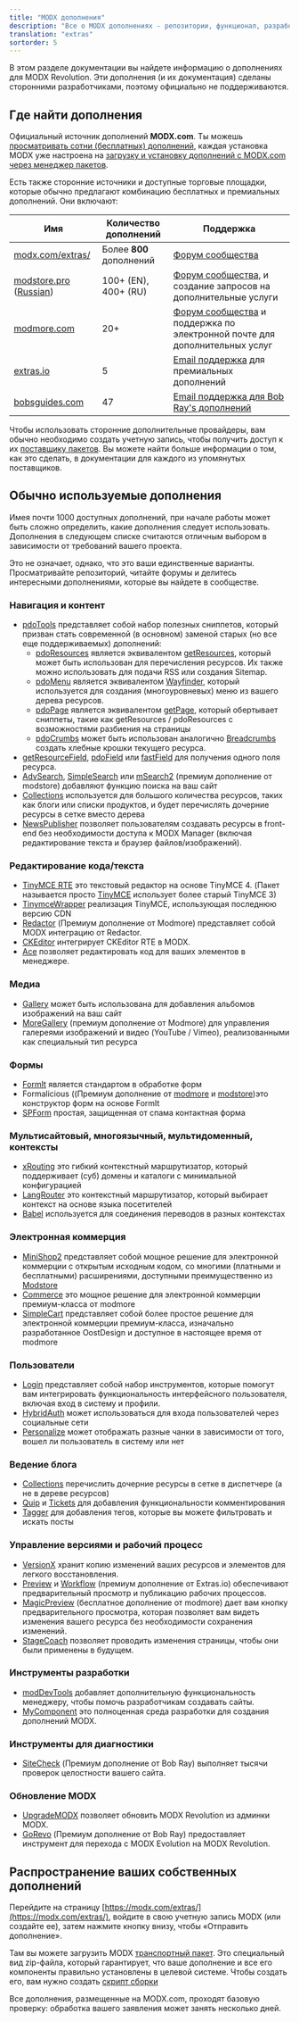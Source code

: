 ```yaml
---
title: "MODX дополнения"
description: "Все о MODX дополнениях - репозитории, функционал, разработка собственных"
translation: "extras"
sortorder: 5
---
```


В этом разделе документации вы найдете информацию о дополнениях для MODX Revolution. Эти дополнения (и их документация) сделаны сторонними разработчиками, поэтому официально не поддерживаются.

## Где найти дополнения

Официальный источник дополнений **MODX.com**. Ты можешь [просматривать сотни (бесплатных) дополнений](https://modx.com/extras/), каждая установка MODX уже настроена на [загрузку и установку дополнений с MODX.com через менеджер пакетов](building-sites/extras).

Есть также сторонние источники и доступные торговые площадки, которые обычно предлагают комбинацию бесплатных и премиальных дополнений. Они включают:

| Имя                                                                         | Количество дополнений    | Поддержка                                                                                               |
| --------------------------------------------------------------------------- | ------------------------ | ------------------------------------------------------------------------------------------------------- |
| [modx.com/extras/](https://modx.com/extras/)                                | Более **800** дополнений | [Форум сообщества](https://community.modx.com/)                                                         |
| [modstore.pro](https://en.modstore.pro/) ([Russian](https://modstore.pro/)) | 100+ (EN), 400+ (RU)     | [Форум сообщества](https://modx.pro), и создание запросов на дополнительные услуги                      |
| [modmore.com](https://www.modmore.com/extras/)                              | 20+                      | [Форум сообщества](https://forum.modmore.com) и поддержка по электронной почте для дополнительных услуг |
| [extras.io](https://extras.io/extras/)                                      | 5                        | [Email поддержка](https://extras.io/support/) для премиальных дополнений                                |
| [bobsguides.com](https://bobsguides.com/guide-to-packages.html)             | 47                       | [Email поддержка для Bob Ray's дополнений](https://bobsguides.com/contact-form.html)                    |

Чтобы использовать сторонние дополнительные провайдеры, вам обычно необходимо создать учетную запись, чтобы получить доступ к их [поставщику пакетов](building-sites/extras/providers). Вы можете найти больше информации о том, как это сделать, в документации для каждого из упомянутых поставщиков.

## Обычно используемые дополнения

Имея почти 1000 доступных дополнений, при начале работы может быть сложно определить, какие дополнения следует использовать. Дополнения в следующем списке считаются отличным выбором в зависимости от требований вашего проекта.

Это не означает, однако, что это ваши единственные варианты. Просматривайте репозиторий, читайте форумы и делитесь интересными дополнениями, которые вы найдете в сообществе.

### Навигация и контент

- [pdoTools](https://docs.modx.pro/components/pdotools) представляет собой набор полезных сниппетов, который призван стать современной (в основном) заменой старых (но все еще поддерживаемых) дополнений:
    - [pdoResources](https://docs.modx.pro/components/pdotools/snippets/pdoresources) является эквивалентом [getResources](extras/getresources), который может быть использован для перечисления ресурсов. Их также можно использовать для подачи RSS или создания Sitemap.
    - [pdoMenu](https://docs.modx.pro/components/pdotools/snippets/pdomenu) является эквивалентом [Wayfinder](extras/wayfinder), который используется для создания (многоуровневых) меню из вашего дерева ресурсов.
    - [pdoPage](https://docs.modx.pro/components/pdotools/snippets/pdopage) является эквивалентом [getPage](extras/getpage), который обертывает сниппеты, такие как getResources / pdoResources с возможностями разбиения на страницы
    - [pdoCrumbs](https://docs.modx.pro/components/pdotools/snippets/pdocrumbs) может быть использован аналогично [Breadcrumbs](extras/breadcrumbs) создать хлебные крошки текущего ресурса.
- [getResourceField](extras/getresourcefield), [pdoField](https://docs.modx.pro/components/pdotools/snippets/pdofield) или [fastField](extras/fastfield) для получения одного поля ресурса.
- [AdvSearch](extras/advsearch), [SimpleSearch](extras/simplesearch) или [mSearch2](https://en.modstore.pro/packages/ecommerce/msearch2) (премиум дополнение от modstore) добавляют функцию поиска на ваш сайт
- [Collections](extras/collections) используется для большого количества ресурсов, таких как блоги или списки продуктов, и будет перечислять дочерние ресурсы в сетке вместо дерева
- [NewsPublisher](https://bobsguides.com/newspublisher-tutorial.html) позволяет пользователям создавать ресурсы в front-end без необходимости доступа к MODX Manager (включая редактирование текста и браузер файлов/изображений).

### Редактирование кода/текста

- [TinyMCE RTE](https://modx.com/extras/package/tinymcerichtexteditor) это текстовый редактор на основе TinyMCE 4. (Пакет называется просто [TinyMCE](https://modx.com/extras/package/tinymce) использует более старый TinyMCE 3)
- [TinymceWrapper](https://modx.com/extras/package/tinymcewrapper) реализация TinyMCE, использующая последнюю версию CDN
- [Redactor](https://www.modmore.com/redactor/) (Премиум дополнение от Modmore) представляет собой MODX интеграцию от Redactor.
- [CKEditor](https://modx.com/extras/package/ckeditor) интегрирует CKEditor RTE в MODX.
- [Ace](https://modx.com/extras/package/ace) позволяет редактировать код для ваших элементов в менеджере.

### Медиа

- [Gallery](extras/gallery) может быть использована для добавления альбомов изображений на ваш сайт
- [MoreGallery](https://www.modmore.com/moregallery/) (премиум дополнение от Modmore) для управления галереями изображений и видео (YouTube / Vimeo), реализованными как специальный тип ресурса

### Формы

- [FormIt](extras/formit) является стандартом в обработке форм
- Formalicious ((Премиум дополнение от [modmore](https://www.modmore.com/formalicious/) и [modstore](https://en.modstore.pro/packages/users/formalicious))это конструктор форм на основе FormIt
- [SPForm](https://bobsguides.com/spform-tutorial.html) простая, защищенная от спама контактная форма

### Мультисайтовый, многоязычный, мультидоменный, контексты

- [xRouting](https://modx.com/extras/package/xrouting) это гибкий контекстный маршрутизатор, который поддерживает (суб) домены и каталоги с минимальной конфигурацией
- [LangRouter](https://modx.com/extras/package/LangRouter) это контекстный маршрутизатор, который выбирает контекст на основе языка посетителей
- [Babel](extras/babel) используется для соединения переводов в разных контекстах

### Электронная коммерция

- [MiniShop2](https://modstore.pro/packages/ecommerce/minishop2) представляет собой мощное решение для электронной коммерции с открытым исходным кодом, со многими (платными и бесплатными) расширениями, доступными преимущественно из [Modstore](https://modstore.pro)
- [Commerce](https://www.modmore.com/commerce/) это мощное решение для электронной коммерции премиум-класса от modmore
- [SimpleCart](https://www.modmore.com/simplecart/) представляет собой более простое решение для электронной коммерции премиум-класса, изначально разработанное OostDesign и доступное в настоящее время от modmore

### Пользователи

- [Login](extras/login) представляет собой набор инструментов, которые помогут вам интегрировать функциональность интерфейсного пользователя, включая вход в систему и профили.
- [HybridAuth](extras/hybridauth) может использоваться для входа пользователей через социальные сети
- [Personalize](extras/personalize) может отображать разные чанки в зависимости от того, вошел ли пользователь в систему или нет

### Ведение блога

- [Collections](extras/collections) перечислить дочерние ресурсы в сетке в диспетчере (а не в дереве ресурсов)
- [Quip](extras/quip) и [Tickets](https://docs.modx.pro/components/tickets) для добавления функциональности комментирования
- [Tagger](extras/tagger) для добавления тегов, которые вы можете фильтровать и искать посты

### Управление версиями и рабочий процесс

- [VersionX](extras/versionx) хранит копию изменений ваших ресурсов и элементов для легкого восстановления.
- [Preview](https://extras.io/extras/preview/) и [Workflow](https://extras.io/extras/workflow/) (премиум дополнение от Extras.io) обеспечивают предварительный просмотр и публикацию рабочих процессов.
- [MagicPreview](https://www.modmore.com/extras/magicpreview/) (бесплатное дополнение от modmore) дает вам кнопку предварительного просмотра, которая позволяет вам видеть изменения вашего ресурса без необходимости сохранения изменений.
- [StageCoach](https://bobsguides.com/stagecoach-tutorial.html) позволяет проводить изменения страницы, чтобы они были применены в будущем.

### Инструменты разработки

- [modDevTools](https://modx.com/extras/package/moddevtools) добавляет дополнительную функциональность менеджеру, чтобы помочь разработчикам создавать сайты.
- [MyComponent](https://bobsguides.com/mycomponent-tutorial.html) это полноценная среда разработки для создания дополнений MODX.

### Инструменты для диагностики

- [SiteCheck](https://bobsguides.com/sitecheck-tutorial.html) (Премиум дополнение от Bob Ray) выполняет тысячи проверок целостности вашего сайта.

### Обновление MODX

- [UpgradeMODX](https://bobsguides.com/upgrade-modx-package.html) позволяет обновить MODX Revolution из админки MODX.
- [GoRevo](https://bobsguides.com/why-choose-gorevo.html) (Премиум дополнение от Bob Ray) предоставляет инструмент для перехода с MODX Evolution на MODX Revolution.

## Распространение ваших собственных дополнений

Перейдите на страницу [https://modx.com/extras/](https://modx.com/extras/), войдите в свою учетную запись MODX (или создайте ее), затем нажмите кнопку внизу, чтобы «Отправить дополнение».

Там вы можете загрузить MODX [транспортный пакет](extending-modx/transport-packages "Транспортный пакет"). Это специальный вид zip-файла, который гарантирует, что ваше дополнение и все его компоненты правильно установлены в целевой системе. Чтобы создать его, вам нужно создать [скрипт сборки](extending-modx/transport-packages/build-script "Creating a 3rd Party Component Build Script")

Все дополнения, размещенные на MODX.com, проходят базовую проверку: обработка вашего заявления может занять несколько дней.

